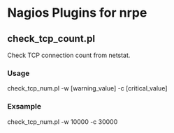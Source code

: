 # Nagios Plugins for nrpe

## check_tcp_count.pl

Check TCP connection count from netstat.


### Usage

check_tcp_num.pl -w [warning_value] -c [critical_value]

### Exsample

check_tcp_num.pl -w 10000 -c 30000
